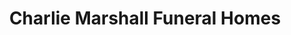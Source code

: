---
title: "Charlie Marshall Funeral Homes"
url: /rockport/charlie-marshall-funeral-homes/
shop: funeral directors
---